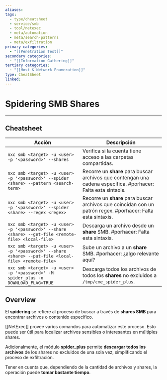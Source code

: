 ```yaml
---
aliases:
tags:
  - type/cheatsheet
  - service/smb
  - tool/netexec
  - meta/automation
  - meta/search-patterns
  - meta/exfiltration
primary categories:
  - "[[Penetration Test]]"
secondary categories:
  - "[[Information Gathering]]"
tertiary categories:
  - "[[Host & Network Enumeration]]"
type: CheatSheet
linked:
---
```

# Spidering SMB Shares

***

## Cheatsheet

| **Acción**                                                                                         | **Descripción**                                                                                                |
| -------------------------------------------------------------------------------------------------- | -------------------------------------------------------------------------------------------------------------- |
| `nxc smb <target> -u <user> -p '<password>' --shares`                                              | Verifica si la cuenta tiene acceso a las carpetas compartidas.                                                 |
| `nxc smb <target> -u <user> -p '<password>' --spider <share> --pattern <search-term>`              | Recorre un **share** para buscar archivos que contengan una cadena específica. #porhacer: Falta esta sintaxis. |
| `nxc smb <target> -u <user> -p '<password>' --spider <share> --regex <regex>`                      | Recorre un **share** para buscar archivos que coincidan con un patrón regex. #porhacer: Falta esta sintaxis.   |
| `nxc smb <target> -u <user> -p '<password>' --share <share> --get-file <remote-file> <local-file>` | Descarga un archivo desde un **share** SMB. #porhacer: Falta esta sintaxis.                                    |
| `nxc smb <target> -u <user> -p '<password>' --share <share> --put-file <local-file> <remote-file>` | Sube un archivo a un **share** SMB. #porhacer: ¿algo relevante aquí?                                           |
| `nxc smb <target> -u <user> -p '<password>' -M spider_plus -o DOWNLOAD_FLAG=TRUE`                  | Descarga todos los archivos de todos los **shares** no excluidos a `/tmp/cme_spider_plus`.                     |

## Overview

El **spidering** se refiere al proceso de buscar a través de **shares SMB** para encontrar archivos o contenido específico.

[[NetExec]] provee varios comandos para automatizar este proceso. Esto puede ser útil para localizar archivos sensibles o interesantes en múltiples shares.

Adicionalmente, el módulo **spider_plus** permite **descargar todos los archivos** de los shares no excluidos de una sola vez, simplificando el proceso de exfiltración.

Tener en cuenta que, dependiendo de la cantidad de archivos y shares, la operación puede **tomar bastante tiempo**.